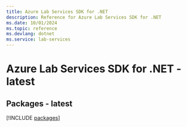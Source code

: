 ```yaml
---
title: Azure Lab Services SDK for .NET
description: Reference for Azure Lab Services SDK for .NET
ms.date: 10/01/2024
ms.topic: reference
ms.devlang: dotnet
ms.service: lab-services
---
```

# Azure Lab Services SDK for .NET - latest
## Packages - latest
[!INCLUDE [packages](lab-services-index.md)]